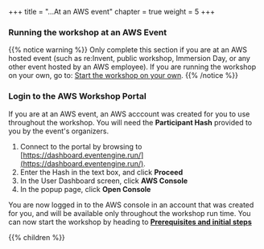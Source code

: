 +++
title = "...At an AWS event"
chapter = true
weight = 5
+++

### Running the workshop at an AWS Event

{{% notice warning %}}
Only complete this section if you are at an AWS hosted event (such as re:Invent, public workshop, Immersion Day, or any other event hosted by an AWS employee). If you are running the workshop on your own, go to: [Start the workshop on your own](/running_spark_apps_with_emr_on_spot_instances/before/self_paced.html).
{{% /notice %}}

### Login to the AWS Workshop Portal

If you are at an AWS event, an AWS acccount was created for you to use throughout the workshop. You will need the **Participant Hash** provided to you by the event's organizers.

1. Connect to the portal by browsing to [https://dashboard.eventengine.run/](https://dashboard.eventengine.run/).
2. Enter the Hash in the text box, and click **Proceed** 
3. In the User Dashboard screen, click **AWS Console** 
4. In the popup page, click **Open Console** 

You are now logged in to the AWS console in an account that was created for you, and will be available only throughout the workshop run time.
You can now start the workshop by heading to [**Prerequisites and initial steps**](/running_spark_apps_with_emr_on_spot_instances/prerequisites_notes.html)

{{% children %}}
